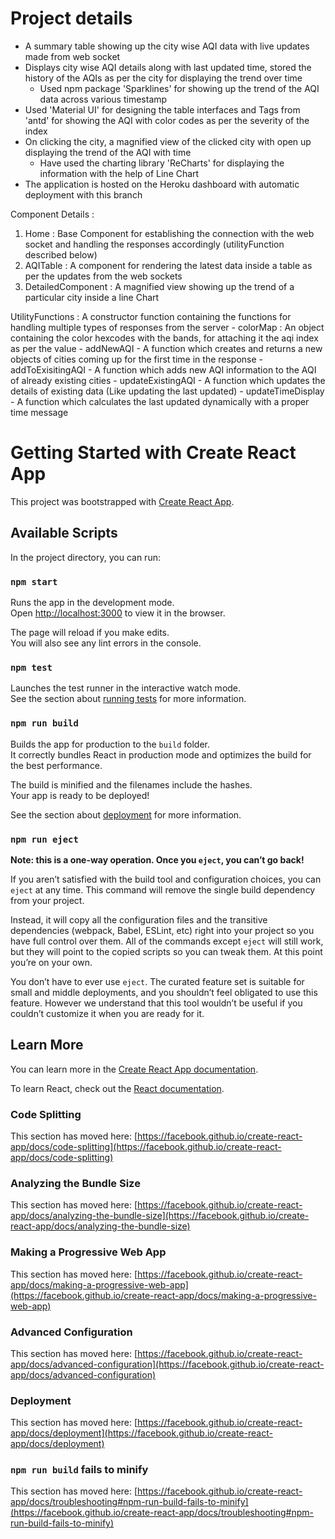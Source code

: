 # Project details 
  - A summary table showing up the city wise AQI data with live updates made from web socket
  - Displays city wise AQI details along with last updated time, stored the history of the AQIs as per the city for displaying the trend over time
      - Used npm package 'Sparklines' for showing up the trend of the AQI data across various timestamp
  - Used 'Material UI' for designing the table interfaces and Tags from 'antd' for showing the AQI with color codes as per the severity of the index
  - On clicking the city, a magnified view of the clicked city with open up displaying the trend of the AQI with time
      - Have used the charting library 'ReCharts' for displaying the information with the help of Line Chart
  - The application is hosted on the Heroku dashboard with automatic deployment with this branch
 
 Component Details : 
 1. Home : Base Component for establishing the connection with the web socket and handling the responses accordingly (utilityFunction described below)
 2. AQITable : A component for rendering the latest data inside a table as per the updates from the web sockets
 3. DetailedComponent : A magnified view showing up the trend of a particular city inside a line Chart
 
 UtilityFunctions : A constructor function containing the functions for handling multiple types of responses from the server
    - colorMap : An object containing the color hexcodes with the bands, for attaching it the aqi index as per the value
    - addNewAQI - A function which creates and returns a new objects of cities coming up for the first time in the response
    - addToExisitingAQI - A function which adds new AQI information to the AQI of already existing cities 
    - updateExistingAQI - A function which updates the details of existing data (Like updating the last updated)
    - updateTimeDisplay - A function which calculates the last updated dynamically with a proper time message 



# Getting Started with Create React App

This project was bootstrapped with [Create React App](https://github.com/facebook/create-react-app).

## Available Scripts

In the project directory, you can run:

### `npm start`

Runs the app in the development mode.\
Open [http://localhost:3000](http://localhost:3000) to view it in the browser.

The page will reload if you make edits.\
You will also see any lint errors in the console.

### `npm test`

Launches the test runner in the interactive watch mode.\
See the section about [running tests](https://facebook.github.io/create-react-app/docs/running-tests) for more information.

### `npm run build`

Builds the app for production to the `build` folder.\
It correctly bundles React in production mode and optimizes the build for the best performance.

The build is minified and the filenames include the hashes.\
Your app is ready to be deployed!

See the section about [deployment](https://facebook.github.io/create-react-app/docs/deployment) for more information.

### `npm run eject`

**Note: this is a one-way operation. Once you `eject`, you can’t go back!**

If you aren’t satisfied with the build tool and configuration choices, you can `eject` at any time. This command will remove the single build dependency from your project.

Instead, it will copy all the configuration files and the transitive dependencies (webpack, Babel, ESLint, etc) right into your project so you have full control over them. All of the commands except `eject` will still work, but they will point to the copied scripts so you can tweak them. At this point you’re on your own.

You don’t have to ever use `eject`. The curated feature set is suitable for small and middle deployments, and you shouldn’t feel obligated to use this feature. However we understand that this tool wouldn’t be useful if you couldn’t customize it when you are ready for it.

## Learn More

You can learn more in the [Create React App documentation](https://facebook.github.io/create-react-app/docs/getting-started).

To learn React, check out the [React documentation](https://reactjs.org/).

### Code Splitting

This section has moved here: [https://facebook.github.io/create-react-app/docs/code-splitting](https://facebook.github.io/create-react-app/docs/code-splitting)

### Analyzing the Bundle Size

This section has moved here: [https://facebook.github.io/create-react-app/docs/analyzing-the-bundle-size](https://facebook.github.io/create-react-app/docs/analyzing-the-bundle-size)

### Making a Progressive Web App

This section has moved here: [https://facebook.github.io/create-react-app/docs/making-a-progressive-web-app](https://facebook.github.io/create-react-app/docs/making-a-progressive-web-app)

### Advanced Configuration

This section has moved here: [https://facebook.github.io/create-react-app/docs/advanced-configuration](https://facebook.github.io/create-react-app/docs/advanced-configuration)

### Deployment

This section has moved here: [https://facebook.github.io/create-react-app/docs/deployment](https://facebook.github.io/create-react-app/docs/deployment)

### `npm run build` fails to minify

This section has moved here: [https://facebook.github.io/create-react-app/docs/troubleshooting#npm-run-build-fails-to-minify](https://facebook.github.io/create-react-app/docs/troubleshooting#npm-run-build-fails-to-minify)
